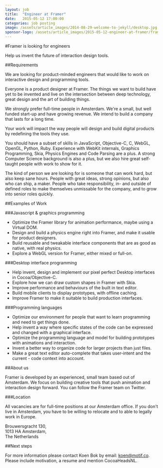 ```yaml
---
layout: job
title:  "Engineer at Framer"
date:   2015-05-12 17:00:00
categories: job posting
image: /assets/article_images/2014-08-29-welcome-to-jekyll/desktop.jpg
sponsor-logo: /assets/article_images/2015-05-12-engineer-at-framer/framer.png
---
```


#Framer is looking for engineers

Help us invent the future of interaction design tools.

##Requirements

We are looking for product-minded engineers that would like to work on interactive design and programming tools.

Everyone is a product designer at Framer. The things we want to build have yet to be invented and live on the intersection between deep technology, great design and the art of building things.

We strongly prefer full-time people in Amsterdam. We're a small, but well funded start-up and have growing revenue. We intend to build a company that lasts for a long time.

Your work will impact the way people will design and build digital products by redefining the tools they use.

You should have a subset of skills in JavaScript, Objective-C, C, WebGL, OpenGL, Python, Ruby. Experience with WebKit internals, Graphics Programming, Skia, Physics Engines and Code Parsing are a plus. A strong Computer Science background is also a plus, but we also hire great self-taught people with work to show for it.

The kind of person we are looking for is someone that can work hard, but also keep sane hours. People with great ideas, strong opinions, but also who can ship, a maker. People who take responsibility, in- and outside of defined roles to make themselves unmissable for the company, and to grow into senior roles quickly.

##Examples of Work


###Javascript & graphics programming

- Optimize the Framer library for animation performance, maybe using a Virtual DOM.
- Design and build a physics engine right into Framer, and make it usable for product designers.
- Build reusable and tweakable interface components that are as good as native, with real physics.
- Explore a WebGL version for Framer, either mixed or full-on.


###Desktop interface programming

- Help invent, design and implement our pixel perfect Desktop interfaces in Cocoa/Objective-C.
- Explore how we can draw custom shapes in Framer with Skia.
- Improve performance and behaviours of the built in text editor.
- Build mobile clients to display prototypes, with offline caching.
- Improve Framer to make it suitable to build production interfaces.

###Programming languages

- Optimize our environment for people that want to learn programming and need to get things done.
- Help invent a way where specific states of the code can be expressed and changed with a graphical interface.
- Optimize the programming language and model for building prototypes with animations and interaction.
- Invent a better way to organize code for larger projects than just files.
- Make a great text editor auto-complete that takes user-intent and the current - code context into account.

##About us

Framer is developed by an experienced, small team based out of Amsterdam. We focus on building creative tools that push animation and interaction design forward. You can follow the Framer team on Twitter.

###Location

All vacancies are for full-time positions at our Amsterdam office. If you don't live in Amsterdam, you have to be willing to relocate and to able to legally work in Europe.

Brouwersgracht 130,<br/>
1013 HA Amsterdam,<br/>
The Netherlands

##Next steps

For more information please contact Koen Bok by email: <a href="mailto:koen@motif.co">koen@motif.co</a>. Please include motivation, a resume and mention CocoaHeadsNL.
